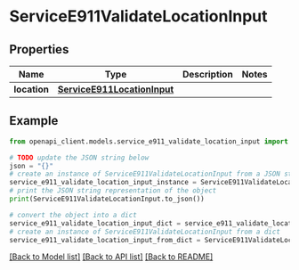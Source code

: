 # ServiceE911ValidateLocationInput


## Properties

Name | Type | Description | Notes
------------ | ------------- | ------------- | -------------
**location** | [**ServiceE911LocationInput**](ServiceE911LocationInput.md) |  | 

## Example

```python
from openapi_client.models.service_e911_validate_location_input import ServiceE911ValidateLocationInput

# TODO update the JSON string below
json = "{}"
# create an instance of ServiceE911ValidateLocationInput from a JSON string
service_e911_validate_location_input_instance = ServiceE911ValidateLocationInput.from_json(json)
# print the JSON string representation of the object
print(ServiceE911ValidateLocationInput.to_json())

# convert the object into a dict
service_e911_validate_location_input_dict = service_e911_validate_location_input_instance.to_dict()
# create an instance of ServiceE911ValidateLocationInput from a dict
service_e911_validate_location_input_from_dict = ServiceE911ValidateLocationInput.from_dict(service_e911_validate_location_input_dict)
```
[[Back to Model list]](../README.md#documentation-for-models) [[Back to API list]](../README.md#documentation-for-api-endpoints) [[Back to README]](../README.md)


